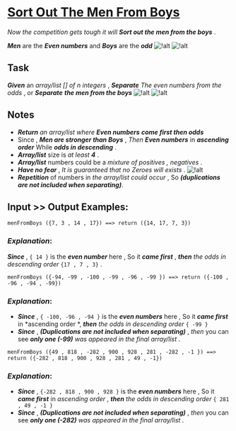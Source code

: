 # [Sort Out The Men From Boys](https://www.codewars.com/kata/sort-out-the-men-from-boys-1 "https://www.codewars.com/kata/5af15a37de4c7f223e00012d")

*Now the competition gets tough it will* **_Sort out the men from the boys_** . 

**_Men_** are the **_Even numbers_** and **_Boys_** are the **_odd_**   ![!alt](https://i.imgur.com/mdX8dJP.png) ![!alt](https://i.imgur.com/mdX8dJP.png) 

## Task

**_Given_** an *array/list [] of n integers* , **_Separate_** *The even numbers from the odds* , or **_Separate_**  **_the men from the boys_**  ![!alt](https://i.imgur.com/mdX8dJP.png) ![!alt](https://i.imgur.com/mdX8dJP.png)  

## Notes

* **_Return_** *an array/list where* **_Even numbers_** **_come first then odds_** 
* Since , **_Men are stronger than Boys_** , *Then* **_Even numbers_** in **_ascending order_** While **_odds in descending_** .
* **_Array/list_** size is *at least **_4_*** .
* **_Array/list_** numbers could be a *mixture of positives , negatives* .
* **_Have no fear_** , *It is guaranteed that no Zeroes will exists* . ![!alt](https://i.imgur.com/mdX8dJP.png)  
* **_Repetition_** of numbers in *the array/list could occur* , So **_(duplications are not included when separating)_**.

## Input >> Output Examples:

```
menFromBoys ({7, 3 , 14 , 17}) ==> return ({14, 17, 7, 3}) 
```

### **_Explanation_**:

**_Since_** , `{ 14 }` is the **_even number_** here , So it **_came first_** , **_then_** *the odds in descending order* `{17 , 7 , 3}`  .

```
menFromBoys ({-94, -99 , -100 , -99 , -96 , -99 }) ==> return ({-100 , -96 , -94 , -99})
```

### **_Explanation_**:

* **_Since_** , `{ -100, -96 , -94 }` is the **_even numbers_** here , So it **_came first_** in *ascending order *, **_then_** *the odds in descending order* `{ -99 }`
* **_Since_** , **_(Duplications are not included when separating)_** , *then* you can see **_only one (-99)_** *was appeared in the final array/list* . 

```
menFromBoys ({49 , 818 , -282 , 900 , 928 , 281 , -282 , -1 }) ==> return ({-282 , 818 , 900 , 928 , 281 , 49 , -1})
```

### **_Explanation_**:

* **_Since_** , `{-282 , 818 , 900 , 928 }` is the **_even numbers_** here , So it **_came first_** in *ascending order* , **_then_** *the odds in descending order* `{ 281 , 49 , -1 }`
* **_Since_** , **_(Duplications are not included when separating)_** , *then* you can see **_only one (-282)_** *was appeared in the final array/list* . 